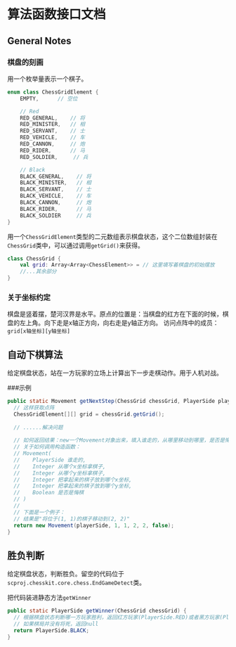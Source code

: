 # 算法函数接口文档

## General Notes

### 棋盘的刻画

用一个枚举量表示一个棋子。

```kotlin
enum class ChessGridElement {
    EMPTY,      // 空位

    // Red
    RED_GENERAL,    // 将
    RED_MINISTER,   // 相
    RED_SERVANT,    // 士
    RED_VEHICLE,    // 车
    RED_CANNON,     // 炮
    RED_RIDER,      // 马
    RED_SOLDIER,     // 兵

    // Black
    BLACK_GENERAL,    // 将
    BLACK_MINISTER,   // 相
    BLACK_SERVANT,    // 士
    BLACK_VEHICLE,    // 车
    BLACK_CANNON,     // 炮
    BLACK_RIDER,      // 马
    BLACK_SOLDIER     // 兵
}
```

用一个`ChessGridElement`类型的二元数组表示棋盘状态，这个二位数组封装在`ChessGrid`类中，可以通过调用`getGrid()`来获得。

```kotlin
class ChessGrid {
    val grid: Array<Array<ChessElement>> = // 这里填写着棋盘的初始摆放
    //...其余部分
}
```

### 关于坐标约定

棋盘是竖着摆，楚河汉界是水平。原点的位置是：当棋盘的红方在下面的时候，棋盘的左上角。向下走是x轴正方向，向右走是y轴正方向。
访问点阵中的成员：`grid[x轴坐标][y轴坐标]`

## 自动下棋算法

给定棋盘状态，站在一方玩家的立场上计算出下一步走棋动作。用于人机对战。

###示例

```java
public static Movement getNextStep(ChessGrid chessGrid, PlayerSide playerSide) {
  // 这样获取点阵
  ChessGridElement[][] grid = chessGrid.getGrid();
  
  // ......解决问题
  
  // 如何返回结果：new一个Movement对象出来，填入谁走的，从哪里移动到哪里，是否是悔棋
  // 关于如何调用构造函数：
  // Movement(
  //  	PlayerSide 谁走的,
  //  	Integer 从哪个x坐标拿棋子,
  //  	Integer 从哪个y坐标拿棋子,
  //  	Integer 把拿起来的棋子放到哪个x坐标,
  //  	Integer 把拿起来的棋子放到哪个y坐标,
  //  	Boolean 是否是悔棋
  // )
  //
  // 下面是一个例子：
  // 结果是"将位于(1, 1)的棋子移动到(2, 2)"
  return new Movement(playerSide, 1, 1, 2, 2, false);
}
```

## 胜负判断

给定棋盘状态，判断胜负。留空的代码位于`scproj.chesskit.core.chess.EndGameDetect`类。

把代码装进静态方法`getWinner`

```java
public static PlayerSide getWinner(ChessGrid chessGrid) {
  // 根据棋盘状态判断哪一方玩家胜利，返回红方玩家(PlayerSide.RED)或者黑方玩家(PlayerSide.BLACK)
  // 如果棋局并没有将死，返回null
  return PlayerSide.BLACK;
}
```
